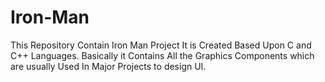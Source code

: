 # Iron-Man
This Repository Contain Iron Man Project
It is Created Based Upon C and C++ Languages.
Basically it Contains All the Graphics Components which are usually Used In Major Projects to design UI.
